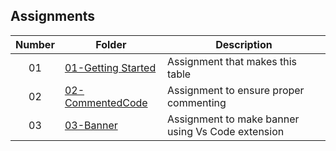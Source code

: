 ## Assignments

| Number | Folder | Description |
| :----: | ------ | ----------- |
| 01     |[01-Getting Started](Assignments/)|Assignment that makes this table|
| 02     |[02-CommentedCode](/Assignments/02-CommentedCode)|Assignment to ensure proper commenting|
| 03     |[03-Banner](Assignments/03-BannerPage)|Assignment to make banner using Vs Code extension|


